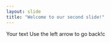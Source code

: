 ```yaml
---
layout: slide
title: "Welcome to our second slide!"
---
```

Your text
Use the left arrow to go back!c
